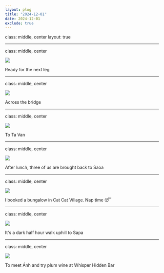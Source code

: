 ```yaml
---
layout: plog
title: "2024-12-01"
date: 2024-12-01
exclude: true
---
```


class: middle, center
layout: true

---

class: middle, center

<img class="plog-picture" src="{{ site.baseurl }}/img/plog/2024-12-01/01.jpg" />

Ready for the next leg

---

class: middle, center

<img class="plog-picture" src="{{ site.baseurl }}/img/plog/2024-12-01/02.jpg" />

Across the bridge

---

class: middle, center

<img class="plog-picture" src="{{ site.baseurl }}/img/plog/2024-12-01/03.jpg" />

To Ta Van

---

class: middle, center

<img class="plog-picture" src="{{ site.baseurl }}/img/plog/2024-12-01/04.jpg" />

After lunch, three of us are brought back to Saoa

---

class: middle, center

<img class="plog-picture" src="{{ site.baseurl }}/img/plog/2024-12-01/05.jpg" />

I booked a bungalow in Cat Cat Village. Nap time 😴

---

class: middle, center

<img class="plog-picture" src="{{ site.baseurl }}/img/plog/2024-12-01/06.jpg" />

It's a dark half hour walk uphill to Sapa

---

class: middle, center

<img class="plog-picture" src="{{ site.baseurl }}/img/plog/2024-12-01/07.jpg" />

To meet Ánh and try plum wine at Whisper Hidden Bar

